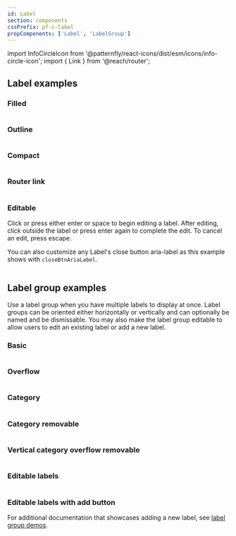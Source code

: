 ```yaml
---
id: Label
section: components
cssPrefix: pf-c-label
propComponents: ['Label', 'LabelGroup']
---
```


import InfoCircleIcon from '@patternfly/react-icons/dist/esm/icons/info-circle-icon';
import { Link } from '@reach/router';

## Label examples

### Filled

```ts file="LabelFilled.tsx"
```

### Outline

```ts file="LabelOutline.tsx"
```

### Compact

```ts file="LabelCompact.tsx"
```

### Router link

```ts file="LabelRouterLink.tsx"
```

### Editable

Click or press either enter or space to begin editing a label. After editing, click outside the label or press enter again to complete the edit. To cancel an edit, press escape. 

You can also customize any Label's close button aria-label as this example shows with `closeBtnAriaLabel`.

```ts file="LabelEditable.tsx" isBeta
```

## Label group examples

Use a label group when you have multiple labels to display at once. Label groups can be oriented either horizontally or vertically and can optionally be named and be dismissable. You may also make the label group editable to allow users to edit an existing label or add a new label.

### Basic

```ts file="LabelGroupBasic.tsx"
```

### Overflow

```ts file="LabelGroupOverflow.tsx"
```

### Category

```ts file="LabelGroupCategory.tsx"
```

### Category removable

```ts file="LabelGroupCategoryRemovable.tsx"
```

### Vertical category overflow removable

```ts file="LabelGroupVerticalCategoryOverflowRemovable.tsx"
```

### Editable labels

```ts isBeta file="LabelGroupEditableLabels.tsx"
```

### Editable labels with add button

For additional documentation that showcases adding a new label, see [label group demos](/components/label/react-demos).

```ts isBeta file="LabelGroupEditableAdd.tsx"
```
